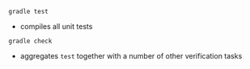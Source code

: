 `gradle test`
- compiles all unit tests

`gradle check`
- aggregates `test` together with a number of other verification tasks